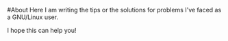 #About
Here I am writing the tips or  the solutions for problems I've faced as a GNU/Linux user.

I hope this can help you!
